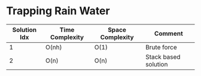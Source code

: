# Trapping Rain Water

| Solution Idx | Time Complexity | Space Complexity | Comment              |
| ------------ | --------------- | ---------------- | -------------------- |
| 1            | O(nh)           | O(1)             | Brute force          |
| 2            | O(n)            | O(n)             | Stack based solution |
